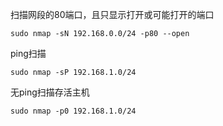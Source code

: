 扫描网段的80端口，且只显示打开或可能打开的端口

```
sudo nmap -sN 192.168.0.0/24 -p80 --open
```

ping扫描

```
sudo nmap -sP 192.168.1.0/24
```

无ping扫描存活主机

```
sudo nmap -p0 192.168.1.0/24
```

